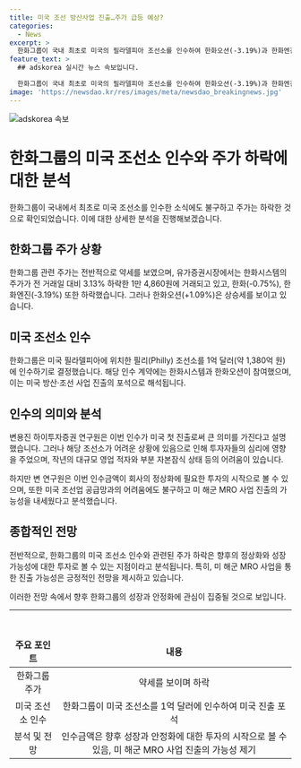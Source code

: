 ```yaml
---
title: 미국 조선 방산사업 진출…주가 급등 예상?
categories:
  - News
excerpt: >
  한화그룹이 국내 최초로 미국의 필라델피아 조선소를 인수하여 한화오션(-3.19%)과 한화엔진 등의 주식이 하락했다. 인수 금액은 1억 달러(약 1,380억 원)이며, 미 군 MRO 사업 진출을 위한 것으로 해석된다. 변 연구원은 조선업 취약성과 상황 어려움이 있지만, 인수 금액은 향후 회사의 정상화에 필요한 투자의 시작으로 볼만하다고 설명했다. 2023년 말 기준 부분 자본잠식 상태에 있으나, 미 해군 MRO 사업 진출의 첫 발을 떼었다는 점에서 큰 의미가 있다.
feature_text: >
  ## adskorea 실시간 뉴스 속보입니다.

  한화그룹이 국내 최초로 미국의 필라델피아 조선소를 인수하여 한화오션(-3.19%)과 한화엔진 등의 주식이 하락했다. 인수 금액은 1억 달러(약 1,380억 원)이며, 미 군 MRO 사업 진출을 위한 것으로 해석된다. 변 연구원은 조선업 취약성과 상황 어려움이 있지만, 인수 금액은 향후 회사의 정상화에 필요한 투자의 시작으로 볼만하다고 설명했다. 2023년 말 기준 부분 자본잠식 상태에 있으나, 미 해군 MRO 사업 진출의 첫 발을 떼었다는 점에서 큰 의미가 있다.
image: 'https://newsdao.kr/res/images/meta/newsdao_breakingnews.jpg'
---
```


<p><img src="https://newsdao.kr/res/images/meta/newsdao_breakingnews.jpg" alt="adskorea 속보" /></p>

<h1 data-ke-size="size26">한화그룹의 미국 조선소 인수와 주가 하락에 대한 분석</h1>

<p data-ke-size="size16">한화그룹이 국내에서 최초로 미국 조선소를 인수한 소식에도 불구하고 주가는 하락한 것으로 확인되었습니다. 이에 대한 상세한 분석을 진행해보겠습니다.</p>

<h2 data-ke-size="size24">한화그룹 주가 상황</h2>

<p data-ke-size="size16">한화그룹 관련 주가는 전반적으로 약세를 보였으며, 유가증권시장에서는 한화시스템의 주가가 전 거래일 대비 3.13% 하락한 1만 4,860원에 거래되고 있고, 한화(-0.75%), 한화엔진(-3.19%) 또한 하락했습니다. 그러나 한화오션(+1.09%)은 상승세를 보이고 있습니다.</p>

<h2 data-ke-size="size24">미국 조선소 인수</h2>

<p data-ke-size="size16">한화그룹은 미국 필라델피아에 위치한 필리(Philly) 조선소를 1억 달러(약 1,380억 원)에 인수하기로 결정했습니다. 해당 인수 계약에는 한화시스템과 한화오션이 참여했으며, 이는 미국 방산·조선 사업 진출의 포석으로 해석됩니다.</p>

<h2 data-ke-size="size24">인수의 의미와 분석</h2>

<p data-ke-size="size16">변용진 하이투자증권 연구원은 이번 인수가 미국 첫 진출로써 큰 의미를 가진다고 설명했습니다. 그러나 해당 조선소가 어려운 상황에 있음으로 인해 투자자들의 심리에 영향을 주었으며, 작년의 대규모 영업 적자와 부분 자본잠식 상태 등의 어려움이 있습니다.</p>

<p data-ke-size="size16">하지만 변 연구원은 이번 인수금액이 회사의 정상화에 필요한 투자의 시작으로 볼 수 있으며, 또한 미국 조선업 공급망과의 어려움에도 불구하고 미 해군 MRO 사업 진출의 가능성을 내세웠다고 분석했습니다.</p>

<h2 data-ke-size="size24">종합적인 전망</h2>

<p data-ke-size="size16">전반적으로, 한화그룹의 미국 조선소 인수와 관련된 주가 하락은 향후의 정상화와 성장 가능성에 대한 투자로 볼 수 있는 지점이라고 분석됩니다. 특히, 미 해군 MRO 사업을 통한 진출 가능성은 긍정적인 전망을 제시하고 있습니다.</p>

<p data-ke-size="size16">이러한 전망 속에서 향후 한화그룹의 성장과 안정화에 관심이 집중될 것으로 보입니다.</p>

<hr>

<p data-ke-size="size16">&nbsp;</p>

<table>
<thead>
<tr>
<td style="text-align: center; height: 17px;"><b>주요 포인트</b></td>
<td style="text-align: center; height: 17px;"><b>내용</b></td>
</tr>
</thead>
<tbody>
<tr>
<td style="text-align: center; height: 17px;">한화그룹 주가</td>
<td style="text-align: center; height: 17px;">약세를 보이며 하락</td>
</tr>
<tr>
<td style="text-align: center; height: 17px;">미국 조선소 인수</td>
<td style="text-align: center; height: 17px;">한화그룹이 미국 조선소를 1억 달러에 인수하여 미국 진출 포석</td>
</tr>
<tr>
<td style="text-align: center; height: 17px;">분석 및 전망</td>
<td style="text-align: center; height: 17px;">인수금액은 향후 성장과 안정화에 대한 투자의 시작으로 볼 수 있음, 미 해군 MRO 사업 진출의 가능성 제기</td>
</tr>
</tbody>
</table>

<p data-ke-size="size16">&nbsp;</p>

